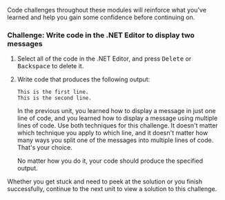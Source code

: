 

Code challenges throughout these modules will reinforce what you've learned and help you gain some confidence before continuing on.

### Challenge: Write code in the .NET Editor to display two messages

1. Select all of the code in the .NET Editor, and press <kbd>Delete</kbd> or <kbd>Backspace</kbd> to delete it.

1. Write code that produces the following output:

    ```Output
    This is the first line.
    This is the second line.
    ```

    In the previous unit, you learned how to display a message in just one line of code, and you learned how to display a message using multiple lines of code. Use both techniques for this challenge. It doesn't matter which technique you apply to which line, and it doesn't matter how many ways you split one of the messages into multiple lines of code. That's your choice.

    No matter how you do it, your code should produce the specified output.

Whether you get stuck and need to peek at the solution or you finish successfully, continue to the next unit to view a solution to this challenge.
